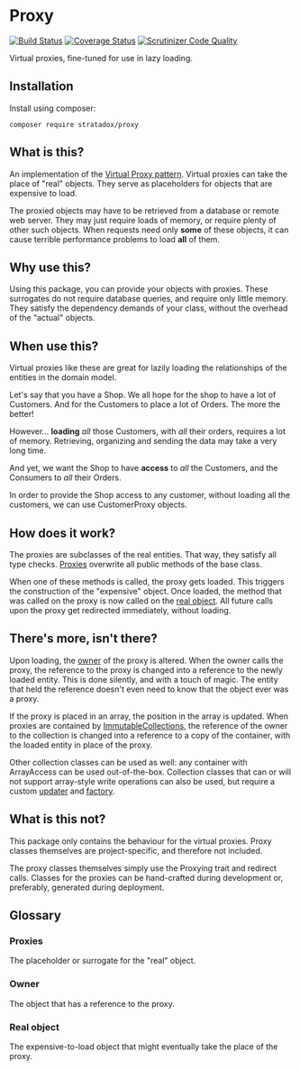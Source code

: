 # Proxy

[![Build Status](https://travis-ci.org/Stratadox/Proxy.svg?branch=master)](https://travis-ci.org/Stratadox/Proxy)
[![Coverage Status](https://coveralls.io/repos/github/Stratadox/Proxy/badge.svg?branch=master)](https://coveralls.io/github/Stratadox/Proxy?branch=master)
[![Scrutinizer Code Quality](https://scrutinizer-ci.com/g/Stratadox/Proxy/badges/quality-score.png?b=master)](https://scrutinizer-ci.com/g/Stratadox/Proxy/?branch=master)

Virtual proxies, fine-tuned for use in lazy loading.

## Installation

Install using composer:

`composer require stratadox/proxy`

## What is this?

An implementation of the [Virtual Proxy pattern](https://en.wikipedia.org/wiki/Proxy_pattern#Virtual_Proxy).
Virtual proxies can take the place of "real" objects. 
They serve as placeholders for objects that are expensive to load.

The proxied objects may have to be retrieved from a database or remote web server.
They may just require loads of memory, or require plenty of other such objects.
When requests need only **some** of these objects, it can cause terrible performance 
problems to load **all** of them.

## Why use this?

Using this package, you can provide your objects with proxies.
These surrogates do not require database queries, and require only little memory.
They satisfy the dependency demands of your class, without the overhead of the
"actual" objects.

## When use this?

Virtual proxies like these are great for lazily loading the relationships of the
entities in the domain model.

Let's say that you have a Shop. We all hope for the shop to have a lot of Customers.
And for the Customers to place a lot of Orders. The more the better!

However... **loading** *all* those Customers, with *all* their orders, requires a 
lot of memory. Retrieving, organizing and sending the data may take a very long time.

And yet, we want the Shop to have **access** to *all* the Customers, and the
Consumers to *all* their Orders.

In order to provide the Shop access to any customer, without loading all the 
customers, we can use CustomerProxy objects.

## How does it work?

The proxies are subclasses of the real entities.
That way, they satisfy all type checks.
[Proxies](https://github.com/Stratadox/Proxy#proxies) overwrite all public methods of the base class.

When one of these methods is called, the proxy gets loaded.
This triggers the construction of the "expensive" object.
Once loaded, the method that was called on the proxy is now called on the [real object](https://github.com/Stratadox/Proxy#real-object).
All future calls upon the proxy get redirected immediately, without loading.

## There's more, isn't there?

Upon loading, the [owner](https://github.com/Stratadox/Proxy#owner) of the proxy 
is altered. When the owner calls the proxy, the reference to the proxy is changed 
into a reference to the newly loaded entity.
This is done silently, and with a touch of magic. The entity that held the reference
doesn't even need to know that the object ever was a proxy.

If the proxy is placed in an array, the position in the array is updated.
When proxies are contained by [ImmutableCollections](https://github.com/Stratadox/ImmutableCollection),
the reference of the owner to the collection is changed into a reference to a copy
of the container, with the loaded entity in place of the proxy.

Other collection classes can be used as well: any container with ArrayAccess can
be used out-of-the-box. Collection classes that can or will not support array-style
write operations can also be used, but require a custom [updater](https://github.com/Stratadox/ProxyContracts/blob/master/src/UpdatesTheProxyOwner.php)
and [factory](https://github.com/Stratadox/ProxyContracts/blob/master/src/ProducesOwnerUpdaters.php).

## What is this not?

This package only contains the behaviour for the virtual proxies.
Proxy classes themselves are project-specific, and therefore not included.

The proxy classes themselves simply use the Proxying trait and redirect calls.
Classes for the proxies can be hand-crafted during development or, preferably, 
generated during deployment.


## Glossary

### Proxies
The placeholder or surrogate for the "real" object.

### Owner
The object that has a reference to the proxy.

### Real object
The expensive-to-load object that might eventually take the place of the proxy.

